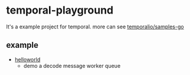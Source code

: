 # temporal-playground

It's a example project for temporal. more can see [temporalio/samples-go](https://github.com/temporalio/samples-go)

## example
- [helloworld](./helloworld)
  - demo a decode message worker queue
